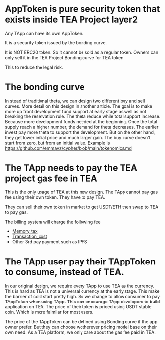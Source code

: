 # AppToken is pure security token that exists inside TEA Project layer2

Any TApp can have its own AppToken. 

It is a security token issued by the bonding curve.

It is NOT ERC20 token. So it cannot be sold as a regular token. Owners can only sell it in the TEA Project Bonding curve for TEA token.

This to reduce the legal risk. 

# The bonding curve

In stead of traditional theta, we can design two different buy and sell curves.
More detail on this design in another article. The goal is to make more up front development fund support at early stage as well as not breaking the reservation rule. The theta reduce while total support increase. Because more development funds needed at the beginning. Once the total supply reach a higher number, the demand for theta decreases. The earlier invest pay more theta to support the development. But on the other hand, they get lower initial price and much larger gain. The buy curve doesn't start from zero, but from an initial value.
Example is https://github.com/emmavz/cypher/blob/main/tokenomics.md

# The TApp needs to pay the TEA project gas fee in TEA

This is the only usage of TEA at this new design. The TApp cannot pay gas fee using their own token. They have to pay TEA.

They can sell their own token in market to get USDT/ETH then swap to TEA to pay gas.

The billing system will charge the following fee

* [Memory_tax](../epoch10_billing_tax/Memory_tax.md)
* [Transaction_cost](../epoch10_billing_tax/Transaction_cost.md)
* Other 3rd pay payment such as IPFS

# The TApp user pay their TAppToken to consume, instead of TEA.

In our original design, we require every TApp to use TEA as the currency. This is hard as TEA is not a universal currency at the early stage. This make the barrier of cold start pretty high. So we change to allow consumer to pay TAppToken when using TApp. This can encourage TApp developers to build application on TEA. The price of their token is priced using USDT stable coin. Which is more faimilar for most users.

The price of the TAppToken can be defined using Bonding curve if the app owner prefer. But they can choose wotherever pricing model base on their own need. As a TEA platform, we only care about the gas fee paid in TEA.
